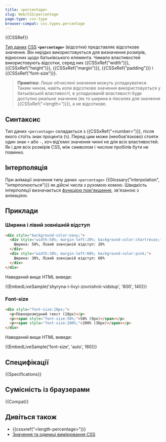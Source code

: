 ```yaml
---
title: <percentage>
slug: Web/CSS/percentage
page-type: css-type
browser-compat: css.types.percentage
---
```


{{CSSRef}}

[Тип даних](/uk/docs/Web/CSS/CSS_Types) [CSS](/uk/docs/Web/CSS) **`<percentage>`** (відсотки) представляє відсоткове значення. Він нерідко використовується для визначення розмірів, відносних щодо батьківського елемента. Чимало властивостей використовують відсотки, серед них {{CSSxRef("width")}}, {{CSSxRef("height")}}, {{CSSxRef("margin")}}, {{CSSxRef("padding")}} і {{CSSxRef("font-size")}}.

> **Примітка:** Лише обчислені значення можуть успадкуватися. Таким чином, навіть коли відсоткове значення використовується у батьківській властивості, в успадкованій властивості буде доступно реальне значення (як то ширина в пікселях для значення {{CSSxRef("&lt;length&gt;")}}), а не відсоткове.

## Синтаксис

Тип даних `<percentage>` складається з {{CSSxRef("&lt;number&gt;")}}, після якого стоїть знак процента (`%`). Перед цим може (необов'язково) стояти один знак `+` або `-`, хоч від'ємні значення чинні не для всіх властивостей. Як і для всіх розмірів CSS, між символом і числом пробілів бути не повинно.

## Інтерполяція

При анімації значення типу даних `<percentage>` {{Glossary("interpolation", "інтерполюються")}} як дійсні числа з рухомою комою. Швидкість інтерполяції визначається [функцією пом'якшення](/uk/docs/Web/CSS/easing-function), зв'язаною з анімацією.

## Приклади

### Ширина і лівий зовнішній відступ

```html
<div style="background-color:navy;">
  <div style="width:50%; margin-left:20%; background-color:chartreuse;">
    Ширина: 50%, Лівий зовнішній відступ: 20%
  </div>
  <div style="width:30%; margin-left:60%; background-color:pink;">
    Ширина: 30%, Лівий зовнішній відступ: 60%
  </div>
</div>
```

Наведений вище HTML виведе:

{{EmbedLiveSample('shyryna-i-livyi-zovnishnii-vidstup', '600', 140)}}

### Font-size

```html
<div style="font-size:18px;">
  <p>Повнорозмірний текст (18px)</p>
  <p><span style="font-size:50%;">50% (9px)</span></p>
  <p><span style="font-size:200%;">200% (36px)</span></p>
</div>
```

Наведений вище HTML виведе:

{{EmbedLiveSample('font-size', 'auto', 160)}}

## Специфікації

{{Specifications}}

## Сумісність із браузерами

{{Compat}}

## Дивіться також

- {{cssxref("&lt;length-percentage&gt;")}}
- [Значення та одиниці вимірювання CSS](/uk/docs/Web/CSS/CSS_Values_and_Units)
